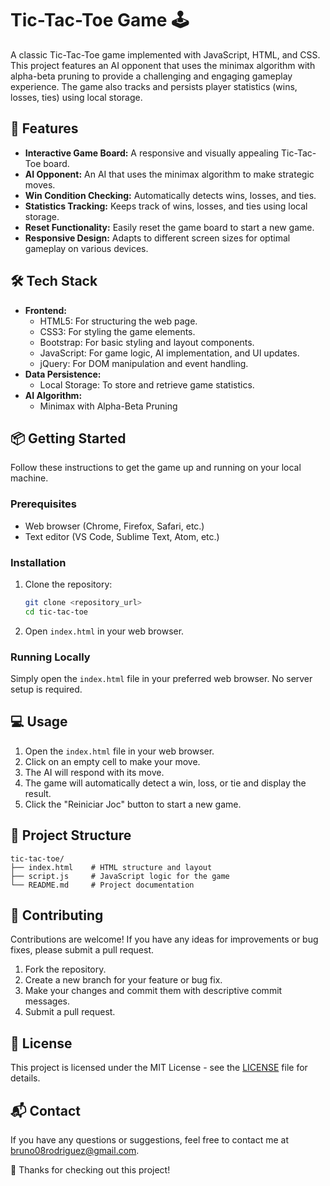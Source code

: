 # Tic-Tac-Toe Game 🕹️

A classic Tic-Tac-Toe game implemented with JavaScript, HTML, and CSS. This project features an AI opponent that uses the minimax algorithm with alpha-beta pruning to provide a challenging and engaging gameplay experience. The game also tracks and persists player statistics (wins, losses, ties) using local storage.

## 🚀 Features

- **Interactive Game Board:** A responsive and visually appealing Tic-Tac-Toe board.
- **AI Opponent:** An AI that uses the minimax algorithm to make strategic moves.
- **Win Condition Checking:** Automatically detects wins, losses, and ties.
- **Statistics Tracking:** Keeps track of wins, losses, and ties using local storage.
- **Reset Functionality:** Easily reset the game board to start a new game.
- **Responsive Design:** Adapts to different screen sizes for optimal gameplay on various devices.

## 🛠️ Tech Stack

- **Frontend:**
    - HTML5: For structuring the web page.
    - CSS3: For styling the game elements.
    - Bootstrap: For basic styling and layout components.
    - JavaScript: For game logic, AI implementation, and UI updates.
    - jQuery: For DOM manipulation and event handling.
- **Data Persistence:**
    - Local Storage: To store and retrieve game statistics.
- **AI Algorithm:**
    - Minimax with Alpha-Beta Pruning

## 📦 Getting Started

Follow these instructions to get the game up and running on your local machine.

### Prerequisites

- Web browser (Chrome, Firefox, Safari, etc.)
- Text editor (VS Code, Sublime Text, Atom, etc.)

### Installation

1.  Clone the repository:

    ```bash
    git clone <repository_url>
    cd tic-tac-toe
    ```

2.  Open `index.html` in your web browser.

### Running Locally

Simply open the `index.html` file in your preferred web browser. No server setup is required.

## 💻 Usage

1.  Open the `index.html` file in your web browser.
2.  Click on an empty cell to make your move.
3.  The AI will respond with its move.
4.  The game will automatically detect a win, loss, or tie and display the result.
5.  Click the "Reiniciar Joc" button to start a new game.

## 📂 Project Structure

```
tic-tac-toe/
├── index.html    # HTML structure and layout
├── script.js     # JavaScript logic for the game
└── README.md     # Project documentation
```

## 🤝 Contributing

Contributions are welcome! If you have any ideas for improvements or bug fixes, please submit a pull request.

1.  Fork the repository.
2.  Create a new branch for your feature or bug fix.
3.  Make your changes and commit them with descriptive commit messages.
4.  Submit a pull request.

## 📝 License

This project is licensed under the MIT License - see the [LICENSE](LICENSE) file for details.

## 📬 Contact

If you have any questions or suggestions, feel free to contact me at [bruno08rodriguez@gmail.com](mailto:bruno08rodriguez@gmail.com).

💖 Thanks for checking out this project!
